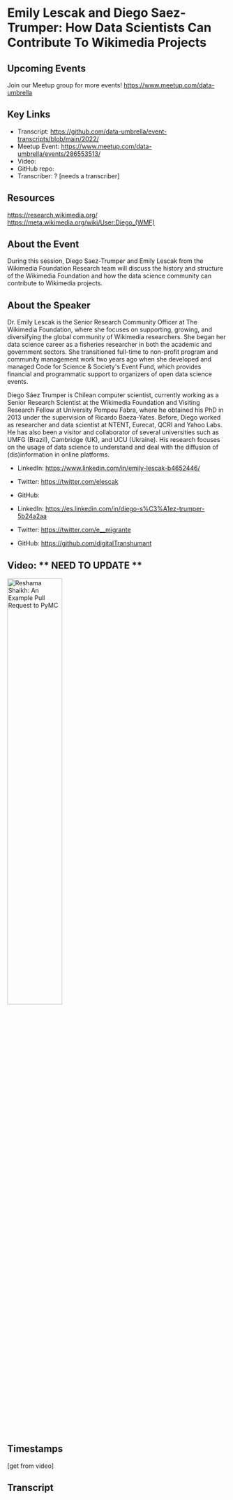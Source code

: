 # Emily Lescak and Diego Saez-Trumper:  How Data Scientists Can Contribute To Wikimedia Projects


## Upcoming Events
Join our Meetup group for more events!
https://www.meetup.com/data-umbrella

## Key Links
- Transcript: https://github.com/data-umbrella/event-transcripts/blob/main/2022/ 
- Meetup Event: https://www.meetup.com/data-umbrella/events/286553513/
- Video: 
- GitHub repo:  
- Transcriber:  ? [needs a transcriber]

## Resources
https://research.wikimedia.org/
https://meta.wikimedia.org/wiki/User:Diego_(WMF)

## About the Event
During this session, Diego Saez-Trumper and Emily Lescak from the Wikimedia Foundation Research team will discuss the history and structure of the Wikimedia Foundation and how the data science community can contribute to Wikimedia projects.

## About the Speaker
Dr. Emily Lescak is the Senior Research Community Officer at The Wikimedia Foundation, where she focuses on supporting, growing, and diversifying the global community of Wikimedia researchers. She began her data science career as a fisheries researcher in both the academic and government sectors. She transitioned full-time to non-profit program and community management work two years ago when she developed and managed Code for Science & Society's Event Fund, which provides financial and programmatic support to organizers of open data science events.

Diego Sáez Trumper is Chilean computer scientist, currently working as a Senior Research Scientist at the Wikimedia Foundation and Visiting Research Fellow at University Pompeu Fabra, where he obtained his PhD in 2013 under the supervision of Ricardo Baeza-Yates. Before, Diego worked as researcher and data scientist at NTENT, Eurecat, QCRI and Yahoo Labs. He has also been a visitor and collaborator of several universities such as UMFG (Brazil), Cambridge (UK), and UCU (Ukraine). His research focuses on the usage of data science to understand and deal with the diffusion of (dis)information in online platforms.

- LinkedIn: https://www.linkedin.com/in/emily-lescak-b4652446/
- Twitter: https://twitter.com/elescak
- GitHub:

- LinkedIn: https://es.linkedin.com/in/diego-s%C3%A1ez-trumper-5b24a2aa
- Twitter: https://twitter.com/e__migrante
- GitHub: https://github.com/digitalTranshumant

## Video:  ** NEED TO UPDATE **
<a href="http://www.youtube.com/watch?feature=player_embedded&v=NbmdFJsnuuo" target="_blank"><img src="http://img.youtube.com/vi/NbmdFJsnuuo/0.jpg"
alt="Reshama Shaikh: An Example Pull Request to PyMC" width="50%" /></a>

## Timestamps
[get from video]

## Transcript
